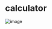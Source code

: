 # calculator
![image](https://user-images.githubusercontent.com/95268596/216783136-ac6d9e6d-3921-4287-81af-3b5aa4dac770.png)
